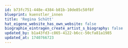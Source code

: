 ```yaml
---
id: b73fc751-448e-4384-b81b-10de85c50f8f
blueprint: kuenstler_innen
title: 'Regina Schütt'
hat_eigene_website_has_own_website: false
biographie_eintragen_create_artist_s_biography: false
updated_by: b1a43fd3-c865-4122-b6cc-50cfa81a1985
updated_at: 1740766723
---
```


